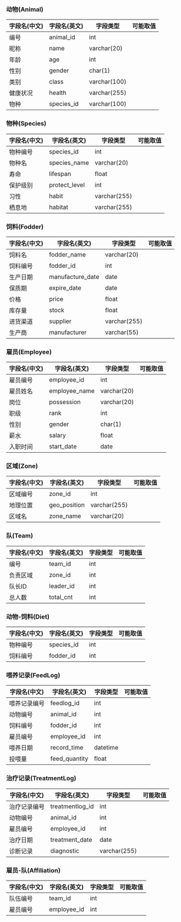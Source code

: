 ### 动物(Animal)

| 字段名(中文) | 字段名(英文) | 字段类型     | 可能取值 |
| ------------ | ------------ | ------------ | -------- |
| 编号         | animal_id    | int          |          |
| 昵称         | name         | varchar(20)  |          |
| 年龄         | age          | int          |          |
| 性别         | gender       | char(1)      |          |
| 类别         | class        | varchar(100) |          |
| 健康状况     | health       | varchar(255) |          |
| 物种         | species_id   | varchar(100) |          |



### 物种(Species)

| 字段名(中文) | 字段名(英文)  | 字段类型     | 可能取值 |
| ------------ | ------------- | ------------ | -------- |
| 物种编号     | species_id    | int          |          |
| 物种名       | species_name  | varchar(20)  |          |
| 寿命         | lifespan      | float        |          |
| 保护级别     | protect_level | int          |          |
| 习性         | habit         | varchar(255) |          |
| 栖息地       | habitat       | varchar(255) |          |



### 饲料(Fodder)

| 字段名(中文) | 字段名(英文)     | 字段类型     | 可能取值 |
| ------------ | ---------------- | ------------ | -------- |
| 饲料名       | fodder_name      | varchar(20)  |          |
| 饲料编号     | fodder_id        | int          |          |
| 生产日期     | manufacture_date | date         |          |
| 保质期       | expire_date      | date         |          |
| 价格         | price            | float        |          |
| 库存量       | stock            | float        |          |
| 进货渠道     | supplier         | varchar(255) |          |
| 生产商       | manufacturer     | varchar(55)  |          |



### 雇员(Employee)

| 字段名(中文) | 字段名(英文)  | 字段类型    | 可能取值 |
| ------------ | ------------- | ----------- | -------- |
| 雇员编号     | employee_id   | int         |          |
| 雇员姓名     | employee_name | varchar(20) |          |
| 岗位         | possession    | varchar(20) |          |
| 职级         | rank          | int         |          |
| 性别         | gender        | char(1)     |          |
| 薪水         | salary        | float       |          |
| 入职时间     | start_date    | date        |          |



### 区域(Zone)

| 字段名(中文) | 字段名(英文) | 字段类型     | 可能取值 |
| ------------ | ------------ | ------------ | -------- |
| 区域编号     | zone_id      | int          |          |
| 地理位置     | geo_position | varchar(255) |          |
| 区域名       | zone_name    | varchar(20)  |          |



### 队(Team)

| 字段名(中文) | 字段名(英文) | 字段类型 | 可能取值 |
| ------------ | ------------ | -------- | -------- |
| 编号         | team_id      | int      |          |
| 负责区域     | zone_id      | int      |          |
| 队长ID       | leader_id    | int      |          |
| 总人数       | total_cnt    | int      |          |



### 动物-饲料(Diet)

| 字段名(中文) | 字段名(英文) | 字段类型 | 可能取值 |
| ------------ | ------------ | -------- | -------- |
| 物种编号     | species_id   | int      |          |
| 饲料编号     | fodder_id    | int      |          |



### 喂养记录(FeedLog)

| 字段名(中文) | 字段名(英文)  | 字段类型 | 可能取值 |
| ------------ | ------------- | -------- | -------- |
| 喂养记录编号 | feedlog_id    | int      |          |
| 动物编号     | animal_id     | int      |          |
| 饲料编号     | fodder_id     | int      |          |
| 雇员编号     | employee_id   | int      |          |
| 喂养日期     | record_time   | datetime |          |
| 投喂量       | feed_quantity | float    |          |



### 治疗记录(TreatmentLog)

| 字段名(中文) | 字段名(英文)    | 字段类型     | 可能取值 |
| ------------ | --------------- | ------------ | -------- |
| 治疗记录编号 | treatmentlog_id | int          |          |
| 动物编号     | animal_id       | int          |          |
| 雇员编号     | employee_id     | int          |          |
| 治疗日期     | treatment_date  | date         |          |
| 诊断记录     | diagnostic      | varchar(255) |          |



### 雇员-队(Affiliation)

| 字段名(中文) | 字段名(英文) | 字段类型 | 可能取值 |
| ------------ | ------------ | -------- | -------- |
| 队伍编号     | team_id      | int      |          |
| 雇员编号     | employee_id  | int      |          |

